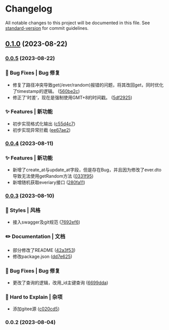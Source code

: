 # Changelog

All notable changes to this project will be documented in this file. See [standard-version](https://github.com/conventional-changelog/standard-version) for commit guidelines.

## [0.1.0](https://github.com/everiary/backend/compare/v0.0.5...v0.1.0) (2023-08-22)

### [0.0.5](https://github.com/everiary/backend/compare/v0.0.4...v0.0.5) (2023-08-22)


### 🐛 Bug Fixes | Bug 修复

* 修复了路径冲突导致get(/ever/random)报错的问题，将其改回get，同时优化了timestamp的逻辑。 ([560be2c](https://github.com/everiary/backend/commit/560be2cd15f2b9828bcf8a927784a59b06b40a80))
* 修正了’时差‘，现在是强制使用GMT+8的时间戳。 ([5df2925](https://github.com/everiary/backend/commit/5df2925639f8579a9290ce38925ee89aed5a5206))


### ✨ Features | 新功能

* 初步实现格式化输出 ([c55d4c7](https://github.com/everiary/backend/commit/c55d4c7e90279ca4fb626583c43ea11919346b2c))
* 初步实现异常拦截 ([ee67ae2](https://github.com/everiary/backend/commit/ee67ae2000f600b3b41570da27465b65f83ad9ac))

### [0.0.4](https://github.com/everiary/backend/compare/v0.0.3...v0.0.4) (2023-08-11)


### ✨ Features | 新功能

* 新增了create_at与update_at字段，但是存在Bug，并且因为修改了ever.dto导致无法使用getRandom方法 ([0331f95](https://github.com/everiary/backend/commit/0331f95ca5e004b9b1c05c6ffdb58f2f6a33ef40))
* 新增随机获取everiary接口 ([280fa11](https://github.com/everiary/backend/commit/280fa11f3bc16c5c7d4a5635718926309dfc6543))

### [0.0.3](https://github.com/everiary/backend/compare/v0.0.2...v0.0.3) (2023-08-10)


### 💄 Styles | 风格

* 接入swagger及git规范 ([7692ef6](https://github.com/everiary/backend/commit/7692ef6b4229dd9d4d8e4370f71a4514cb5c7e7d))


### ✏️ Documentation | 文档

* 部分修改了README ([42a3f53](https://github.com/everiary/backend/commit/42a3f534188c901749783a9a8d4de5ced80d4ae5))
* 修改package.json ([dd7e625](https://github.com/everiary/backend/commit/dd7e625a48b7816f4273bcc19241db76789ca093))


### 🐛 Bug Fixes | Bug 修复

* 更改了查询的逻辑，改用_id主键查询 ([6699dda](https://github.com/everiary/backend/commit/6699ddaa638e6b27b1750e936a276f4191417f67))


### 👻 Hard to Explain | 杂项

* 添加gitee源 ([c020cd5](https://github.com/everiary/backend/commit/c020cd5fe7945c8cce30f4ee0b3d8666d48689fb))

### 0.0.2 (2023-08-04)
